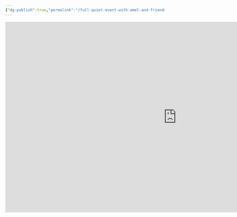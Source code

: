 ```yaml
---
{"dg-publish":true,"permalink":"/full-quiet-event-with-amel-and-friends/","noteIcon":"","created":"2025-08-28T23:54:14.238+02:00","updated":"2025-08-20T19:25:55.943+02:00"}
---
```


<iframe width="1080" height="600" src="https://www.youtube.com/embed/BSWR73rr-uE?si=5SvvgRXqvjx_Op8-" title="YouTube video player" frameborder="0" allow="accelerometer; autoplay; clipboard-write; encrypted-media; gyroscope; picture-in-picture; web-share" referrerpolicy="strict-origin-when-cross-origin" allowfullscreen></iframe>
